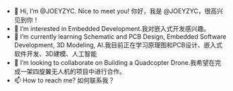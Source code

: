 - 👋 Hi, I’m @JOEYZYC. Nice to meet you! 你好，我是 @JOEYZYC，很高兴见到你！
- 👀 I’m interested in Embedded Development.我对嵌入式开发感兴趣。
- 🌱 I’m currently learning Schematic and PCB Design, Embedded Software Development, 3D Modeling, AI.我目前正在学习原理图和PCB设计、嵌入式软件开发、3D建模、人工智能
- 💞️ I’m looking to collaborate on Building a Quadcopter Drone.我希望在完成一架四旋翼无人机的项目中进行合作。
- 📫 How to reach me? 如何联系我？

